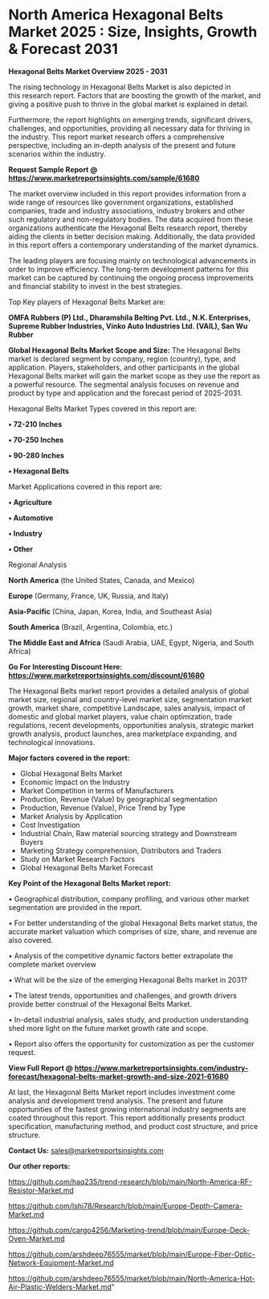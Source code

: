 # North America Hexagonal Belts Market 2025 : Size, Insights, Growth & Forecast 2031

<Strong> Hexagonal Belts Market Overview 2025 - 2031</strong>

The rising technology in Hexagonal Belts Market is also depicted in this research report. Factors that are boosting the growth of the market, and giving a positive push to thrive in the global market is explained in detail.

Furthermore, the report highlights on emerging trends, significant drivers, challenges, and opportunities, providing all necessary data for thriving in the industry. This report market research offers a comprehensive perspective, including an in-depth analysis of the present and future scenarios within the industry.

<strong>Request Sample Report @ <a href=https://www.marketreportsinsights.com/sample/61680>https://www.marketreportsinsights.com/sample/61680</a></strong>

The market overview included in this report provides information from a wide range of resources like government organizations, established companies, trade and industry associations, industry brokers and other such regulatory and non-regulatory bodies. The data acquired from these organizations authenticate the Hexagonal Belts research report, thereby aiding the clients in better decision making. Additionally, the data provided in this report offers a contemporary understanding of the market dynamics.

The leading players are focusing mainly on technological advancements in order to improve efficiency. The long-term development patterns for this market can be captured by continuing the ongoing process improvements and financial stability to invest in the best strategies.

Top Key players of Hexagonal Belts Market are:

<strong>OMFA Rubbers (P) Ltd., Dharamshila Belting Pvt. Ltd., N.K. Enterprises, Supreme Rubber Industries, Vinko Auto Industries Ltd. (VAIL), San Wu Rubber</strong>

<strong><b>Global Hexagonal Belts Market Scope and Size:</b></strong>
The Hexagonal Belts market is declared segment by company, region (country), type, and application. Players, stakeholders, and other participants in the global Hexagonal Belts market will gain the market scope as they use the report as a powerful resource. The segmental analysis focuses on revenue and product by type and application and the forecast period of 2025-2031.

Hexagonal Belts Market Types covered in this report are:

<strong>• 72-210 Inches

• 70-250 Inches

• 90-280 Inches

• Hexagonal Belts</strong>

Market Applications covered in this report are:

<strong>• Agriculture

• Automotive

• Industry

• Other</strong> 

Regional Analysis

<strong>North America</strong> (the United States, Canada, and Mexico)

<strong>Europe</strong> (Germany, France, UK, Russia, and Italy)

<strong>Asia-Pacific</strong> (China, Japan, Korea, India, and Southeast Asia)

<strong>South America</strong> (Brazil, Argentina, Colombia, etc.)

<strong>The Middle East and Africa</strong> (Saudi Arabia, UAE, Egypt, Nigeria, and South Africa)

<strong>Go For Interesting Discount Here: <a href=https://www.marketreportsinsights.com/discount/61680>https://www.marketreportsinsights.com/discount/61680</a></strong>

The Hexagonal Belts market report provides a detailed analysis of global market size, regional and country-level market size, segmentation market growth, market share, competitive Landscape, sales analysis, impact of domestic and global market players, value chain optimization, trade regulations, recent developments, opportunities analysis, strategic market growth analysis, product launches, area marketplace expanding, and technological innovations.

<strong><b>Major factors covered in the report:</b></strong>
<ul>
  <li>Global Hexagonal Belts Market </li>
  <li>Economic Impact on the Industry</li>
  <li>Market Competition in terms of Manufacturers</li>
  <li>Production, Revenue (Value) by geographical segmentation</li>
  <li>Production, Revenue (Value), Price Trend by Type</li>
  <li>Market Analysis by Application</li>
  <li>Cost Investigation</li>
  <li>Industrial Chain, Raw material sourcing strategy and Downstream Buyers</li>
  <li>Marketing Strategy comprehension, Distributors and Traders</li>
  <li>Study on Market Research Factors</li>
  <li>Global Hexagonal Belts Market Forecast</li>
</ul>

<strong><b>Key Point of the Hexagonal Belts Market report:</b></strong>

• Geographical distribution, company profiling, and various other market segmentation are provided in the report.

• For better understanding of the global Hexagonal Belts market status, the accurate market valuation which comprises of size, share, and revenue are also covered.

• Analysis of the competitive dynamic factors better extrapolate the complete market overview

• What will be the size of the emerging Hexagonal Belts market in 2031?

• The latest trends, opportunities and challenges, and growth drivers provide better construal of the Hexagonal Belts Market.

• In-detail industrial analysis, sales study, and production understanding shed more light on the future market growth rate and scope.

• Report also offers the opportunity for customization as per the customer request.

<strong><b>View Full Report @ <a href=https://www.marketreportsinsights.com/industry-forecast/hexagonal-belts-market-growth-and-size-2021-61680>https://www.marketreportsinsights.com/industry-forecast/hexagonal-belts-market-growth-and-size-2021-61680</a></b></strong>


At last, the Hexagonal Belts Market report includes investment come analysis and development trend analysis. The present and future opportunities of the fastest growing international industry segments are coated throughout this report. This report additionally presents product specification, manufacturing method, and product cost structure, and price structure.

<strong>Contact Us:</strong>
sales@marketreportsinsights.com

<strong>Our other reports:</strong>

<a href=https://github.com/haq235/trend-research/blob/main/North-America-RF-Resistor-Market.md>https://github.com/haq235/trend-research/blob/main/North-America-RF-Resistor-Market.md</a>

<a href=https://github.com/Ishi78/Research/blob/main/Europe-Depth-Camera-Market.md>https://github.com/Ishi78/Research/blob/main/Europe-Depth-Camera-Market.md</a>

<a href=https://github.com/cargo4256/Marketing-trend/blob/main/Europe-Deck-Oven-Market.md>https://github.com/cargo4256/Marketing-trend/blob/main/Europe-Deck-Oven-Market.md</a>

<a href=https://github.com/arshdeep76555/market/blob/main/Europe-Fiber-Optic-Network-Equipment-Market.md>https://github.com/arshdeep76555/market/blob/main/Europe-Fiber-Optic-Network-Equipment-Market.md</a>

<a href=https://github.com/arshdeep76555/market/blob/main/North-America-Hot-Air-Plastic-Welders-Market.md>https://github.com/arshdeep76555/market/blob/main/North-America-Hot-Air-Plastic-Welders-Market.md</a>"
